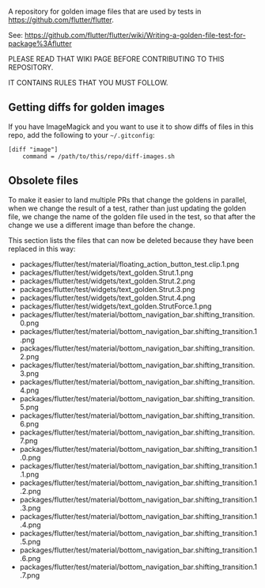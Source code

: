 A repository for golden image files that are used by tests in https://github.com/flutter/flutter.

See: https://github.com/flutter/flutter/wiki/Writing-a-golden-file-test-for-package%3Aflutter

PLEASE READ THAT WIKI PAGE BEFORE CONTRIBUTING TO THIS REPOSITORY.

IT CONTAINS RULES THAT YOU MUST FOLLOW.

## Getting diffs for golden images

If you have ImageMagick and you want to use it to show diffs of files
in this repo, add the following to your `~/.gitconfig`:

```
[diff "image"]
    command = /path/to/this/repo/diff-images.sh
```

## Obsolete files

To make it easier to land multiple PRs that change the goldens in
parallel, when we change the result of a test, rather than just
updating the golden file, we change the name of the golden file
used in the test, so that after the change we use a different
image than before the change.

This section lists the files that can now be deleted because
they have been replaced in this way:

- packages/flutter/test/material/floating_action_button_test.clip.1.png
- packages/flutter/test/widgets/text_golden.Strut.1.png
- packages/flutter/test/widgets/text_golden.Strut.2.png
- packages/flutter/test/widgets/text_golden.Strut.3.png
- packages/flutter/test/widgets/text_golden.Strut.4.png
- packages/flutter/test/widgets/text_golden.StrutForce.1.png
- packages/flutter/test/material/bottom_navigation_bar.shifting_transition.0.png
- packages/flutter/test/material/bottom_navigation_bar.shifting_transition.1.png
- packages/flutter/test/material/bottom_navigation_bar.shifting_transition.2.png
- packages/flutter/test/material/bottom_navigation_bar.shifting_transition.3.png
- packages/flutter/test/material/bottom_navigation_bar.shifting_transition.4.png
- packages/flutter/test/material/bottom_navigation_bar.shifting_transition.5.png
- packages/flutter/test/material/bottom_navigation_bar.shifting_transition.6.png
- packages/flutter/test/material/bottom_navigation_bar.shifting_transition.7.png
- packages/flutter/test/material/bottom_navigation_bar.shifting_transition.1.0.png
- packages/flutter/test/material/bottom_navigation_bar.shifting_transition.1.1.png
- packages/flutter/test/material/bottom_navigation_bar.shifting_transition.1.2.png
- packages/flutter/test/material/bottom_navigation_bar.shifting_transition.1.3.png
- packages/flutter/test/material/bottom_navigation_bar.shifting_transition.1.4.png
- packages/flutter/test/material/bottom_navigation_bar.shifting_transition.1.5.png
- packages/flutter/test/material/bottom_navigation_bar.shifting_transition.1.6.png
- packages/flutter/test/material/bottom_navigation_bar.shifting_transition.1.7.png
